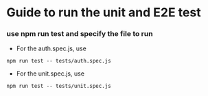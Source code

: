# Guide to run the unit and E2E test

### use npm run test and specify the file to run
- For the auth.spec.js, use

```
npm run test -- tests/auth.spec.js
```
- For the unit.spec.js, use

```
npm run test -- tests/unit.spec.js
```